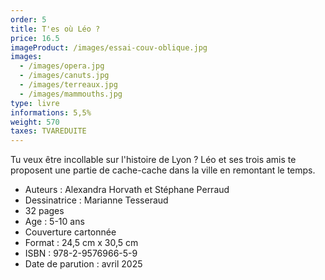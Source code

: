 ```yaml
---
order: 5
title: T'es où Léo ?
price: 16.5
imageProduct: /images/essai-couv-oblique.jpg
images:
  - /images/opera.jpg
  - /images/canuts.jpg
  - /images/terreaux.jpg
  - /images/mammouths.jpg
type: livre
informations: 5,5%
weight: 570
taxes: TVAREDUITE
---
```

Tu veux être incollable sur l'histoire de Lyon ? Léo et ses trois amis te proposent une partie de cache-cache dans la ville en remontant le temps.                
            

- Auteurs : Alexandra Horvath et Stéphane Perraud
- Dessinatrice : Marianne Tesseraud
- 32 pages
- Age : 5-10 ans
- Couverture cartonnée
- Format : 24,5 cm x 30,5 cm
- ISBN : 978-2-9576966-5-9
- Date de parution : avril 2025




